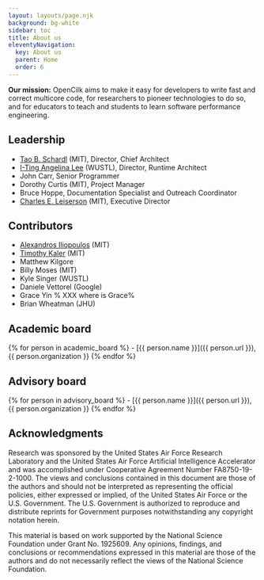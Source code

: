 ```yaml
---
layout: layouts/page.njk
background: bg-white
sidebar: toc
title: About us
eleventyNavigation:
  key: About us
  parent: Home
  order: 6
---
```


**Our mission:** OpenCilk aims to make it easy for developers to write fast and correct multicore code, for researchers to pioneer technologies to do so, and for educators to teach and students to learn software performance engineering.

## Leadership

<div class="list-tight">

- [Tao B. Schardl](http://neboat.mit.edu/) (MIT), Director, Chief Architect
- [I-Ting Angelina Lee](http://www.cse.wustl.edu/~angelee/) (WUSTL), Director, Runtime Architect
- John Carr, Senior Programmer
- Dorothy Curtis (MIT), Project Manager
- Bruce Hoppe, Documentation Specialist and Outreach Coordinator
- [Charles E. Leiserson](https://people.csail.mit.edu/cel/) (MIT), Executive Director
</div>

## Contributors

<div class="list-tight">

- [Alexandros Iliopoulos](https://www.csail.mit.edu/person/alexandros-stavros-iliopoulos) (MIT)
- [Timothy Kaler](https://www.csail.mit.edu/person/timothy-kaler) (MIT)
- Matthew Kilgore
- Billy Moses (MIT)
- Kyle Singer (WUSTL)
- Daniele Vettorel (Google)
- Grace Yin
  % XXX where is Grace%
- Brian Wheatman (JHU)
</div>

## Academic board
<div class="list-tight">
{% for person in academic_board %}
 - [{{ person.name }}]({{ person.url }}), {{ person.organization }}
{% endfor %}
</div>

## Advisory board
<div class="list-tight">
{% for person in advisory_board %}
 - [{{ person.name }}]({{ person.url }}), {{ person.organization }}
{% endfor %}
</div>

## Acknowledgments

Research was sponsored by the United States Air Force Research Laboratory and the United States Air Force Artificial Intelligence Accelerator and was accomplished under Cooperative Agreement Number FA8750-19-2-1000. The views and conclusions contained in this document are those of the authors and should not be interpreted as representing the official policies, either expressed or implied, of the United States Air Force or the U.S. Government. The U.S. Government is authorized to reproduce and distribute reprints for Government purposes notwithstanding any copyright notation herein.

This material is based on work supported by the National Science Foundation under Grant No. 1925609. Any opinions, findings, and conclusions or recommendations expressed in this material are those of the authors and do not necessarily reflect the views of the National Science Foundation.
